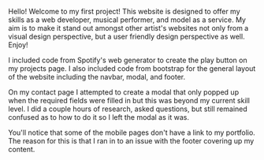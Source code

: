 Hello! Welcome to my first project! This website is designed to offer my skills as a web developer, musical performer, and model as a service. 
My aim is to make it stand out amongst other artist's websites not only from a visual design perspective, but a user friendly design
perspective as well. Enjoy! 

I included code from Spotify's web generator to create the play button on my projects page.
I also included code from bootstrap for the general layout of the website including the navbar, modal, and footer. 

On my contact page I attempted to create a modal that only popped up when the required fields were filled in but this was beyond my current skill level. 
I did a couple hours of research, asked questions, but still remained confused as to how to do it so I left the modal as it was. 

You'll notice that some of the mobile pages don't have a link to my portfolio. The reason for this is that I ran in to an issue with the footer
covering up my content. 